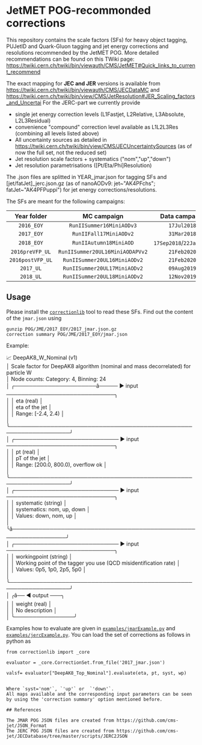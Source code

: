 # JetMET POG-recommonded corrections

This repository contains the scale factors (SFs) for heavy object tagging, PUJetID and Quark-Gluon tagging and jet energy corrections and resolutions recommended by the JetMET POG.
More detailed recommendations can be found on this TWiki page: https://twiki.cern.ch/twiki/bin/viewauth/CMS/JetMET#Quick_links_to_current_recommend

The exact mapping for **JEC and JER** versions is available from https://twiki.cern.ch/twiki/bin/viewauth/CMS/JECDataMC and https://twiki.cern.ch/twiki/bin/view/CMS/JetResolution#JER_Scaling_factors_and_Uncertai
For the JERC-part we currently provide
- single jet energy correction levels (L1Fastjet, L2Relative, L3Absolute, L2L3Residual)
- convenience "compound" correction level available as L1L2L3Res (combining all levels listed above)
- All uncertainty sources as detailed in https://twiki.cern.ch/twiki/bin/view/CMS/JECUncertaintySources (as of now the full set, not the reduced set)
- Jet resolution scale factors + systematics ("nom","up","down")
- Jet resolution parametrisations ([Pt/Eta/Phi]Resolution)

The .json files are splitted in YEAR_jmar.json for tagging SFs and \[jet/fatJet\]_jerc.json.gz (as of nanoAODv9: jet~"AK4PFchs"; fatJet~"AK4PFPuppi") for jet energy corrections/resolutions.

The SFs are meant for the following campaigns:

| Year folder   | MC campaign              | Data campaign           |
|:------------:|:------------------------:| :----------------------:|
| `2016_EOY` | `RunIISummer16MiniAODv3` | `17Jul2018`             |
| `2017_EOY` | `RunIIFall17MiniAODv2`   | `31Mar2018`             |
| `2018_EOY` | `RunIIAutumn18MiniAOD`   | `17Sep2018`/`22Jan2019` |
| `2016preVFP_UL`| `RunIISummer20UL16MiniAODAPVv2` |`21Feb2020`|
| `2016postVFP_UL`| `RunIISummer20UL16MiniAODv2` |`21Feb2020`|
| `2017_UL`| `RunIISummer20UL17MiniAODv2` |`09Aug2019`|
| `2018_UL`| `RunIISummer20UL18MiniAODv2` |`12Nov2019`|




## Usage

Please install the [`correctionlib`](https://github.com/cms-nanoAOD/correctionlib) tool to read these SFs.
Find out the content of the `jmar.json` using
```
gunzip POG/JME/2017_EOY/2017_jmar.json.gz
correction summary POG/JME/2017_EOY/jmar.json
```
Example:

📈 DeepAK8_W_Nominal (v1)                                                                       
│   Scale factor for DeepAK8 algorithm (nominal and mass decorrelated) for particle W               
│   Node counts: Category: 4, Binning: 24                                                           
│   ╭──────────────────────â───── ▶ input ─────────────────────────────╮                            
│   │ eta (real)                                                       │                            
│   │ eta of the jet                                                   │                            
│   │ Range: [-2.4, 2.4)                                               │                            
│   ╰──────────────────────────────────────────────────────────────────╯                            
│   ╭──────────────────────────── ▶ input ─────────────────────────────╮                            
│   │ pt (real)                                                        │                            
│   │ pT of the jet                                                    │                            
│   │ Range: [200.0, 800.0), overflow ok                               │                            
│   ╰──────────────────────────────────────────────────────────────────╯                            
│   ╭──────────────────────────── ▶ input ─────────────────────────────╮                            
│   │ systematic (string)                                              │                            
│   │ systematics: nom, up, down                                       │                            
│   │ Values: down, nom, up                                            │                            
│   ╰â─────────────────────────────────────────────────────────────────╯                            
│   ╭──────────────────────────── ▶ input ─────────────────────────────╮                            
│   │ workingpoint (string)                                            │                            
│   │ Working point of the tagger you use (QCD misidentification rate) │                            
│   │ Values: 0p5, 1p0, 2p5, 5p0                                       │                            
│   ╰──────────────────────────────────────────────────────────────────╯                            
│   ╭â── ◀ output ───╮                                                                              
│   │ weight (real)  │                                                                              
│   │ No description │                                                                              
│   ╰────────────────╯                                               

Examples how to evaluate are given in [`examples/jmarExample.py`](../../examples/jmarExample.py) and [`examples/jercExample.py`](../../examples/jercExample.py).
You can load the set of corrections as follows in python as
```
from correctionlib import _core

evaluator = _core.CorrectionSet.from_file('2017_jmar.json')

valsf= evaluator["DeepAK8_Top_Nominal"].evaluate(eta, pt, syst, wp)


Where `syst='nom'`, `'up'` or  `'down'`.
All maps available and the corresponding input parameters can be seen by using the 'correction summary' option mentioned before.

## References

The JMAR POG JSON files are created from https://github.com/cms-jet/JSON_Format
The JERC POG JSON files are created from https://github.com/cms-jet/JECDatabase/tree/master/scripts/JERC2JSON

